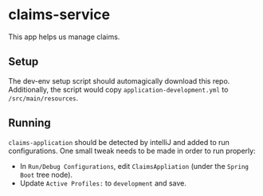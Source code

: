 # claims-service

This app helps us manage claims.


## Setup
The dev-env setup script should automagically download this repo.
Additionally, the script would copy `application-development.yml` to `/src/main/resources`.

## Running
`claims-application` should be detected by intelliJ and added to run configurations. One small tweak needs to be made in order to run properly:
- In `Run/Debug Configurations`, edit `ClaimsAppliation` (under the `Spring Boot` tree node).
- Update `Active Profiles:` to `development` and save.
